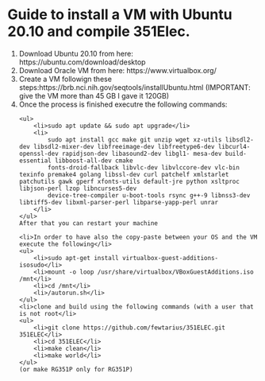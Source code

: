 <h1>Guide to install a VM with Ubuntu 20.10 and compile 351Elec.</h1>
<ol>
    <li>Download Ubuntu 20.10 from here: https://ubuntu.com/download/desktop</li>
    <li>Download Oracle VM from here: https://www.virtualbox.org/</li>
    <li>Create a VM followign these steps:https://brb.nci.nih.gov/seqtools/installUbuntu.html (IMPORTANT: give the VM more than 45 GB I gave it 120GB)</li>
    <li>Once the process is finished executre the following commands:</li>

    <ul>
        <li>sudo apt update && sudo apt upgrade</li>
        <li>
            sudo apt install gcc make git unzip wget xz-utils libsdl2-dev libsdl2-mixer-dev libfreeimage-dev libfreetype6-dev libcurl4-openssl-dev rapidjson-dev libasound2-dev libgl1- mesa-dev build-essential libboost-all-dev cmake
            fonts-droid-fallback libvlc-dev libvlccore-dev vlc-bin texinfo premake4 golang libssl-dev curl patchelf xmlstarlet patchutils gawk gperf xfonts-utils default-jre python xsltproc libjson-perl lzop libncurses5-dev
            device-tree-compiler u-boot-tools rsync g++-9 libnss3-dev libtiff5-dev libxml-parser-perl libparse-yapp-perl unrar
        </li>
    </ul>
    After that you can restart your machine

    <li>In order to have also the copy-paste between your OS and the VM execute the following</li>
    <ul>
        <li>sudo apt-get install virtualbox-guest-additions-isosudo</li>
        <li>mount -o loop /usr/share/virtualbox/VBoxGuestAdditions.iso /mnt</li>
        <li>cd /mnt</li>
        <li>/autorun.sh</li>
    </ul>
    <li>clone and build using the following commands (with a user that is not root</li>
    <ul>
        <li>git clone https://github.com/fewtarius/351ELEC.git 351ELEC</li>
        <li>cd 351ELEC</li>
        <li>make clean</li>
        <li>make world</li>
    </ul>
    (or make RG351P only for RG351P)
</ol>
